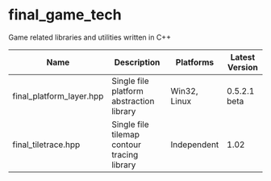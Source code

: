 # final_game_tech
Game related libraries and utilities written in C++

| Name                     | Description                                 | Platforms    | Latest Version |
|--------------------------|---------------------------------------------|--------------|----------------|
| final_platform_layer.hpp | Single file platform abstraction library    | Win32, Linux | 0.5.2.1 beta   |
| final_tiletrace.hpp      | Single file tilemap contour tracing library | Independent  | 1.02           |
